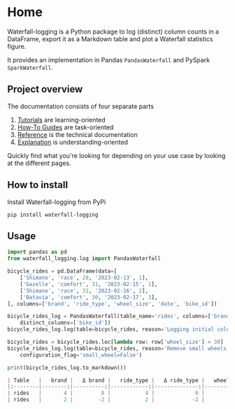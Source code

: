 
# Home

Waterfall-logging is a Python package to log (distinct) column counts in a DataFrame, export it as a Markdown table and plot a Waterfall statistics figure.

It provides an implementation in Pandas `PandasWaterfall` and PySpark `SparkWaterfall`.

## Project overview

The documentation consists of four separate parts

1. [Tutorials](tutorials/pandas.md) are learning-oriented
2. [How-To Guides](how-to-guides/waterfall.md) are task-oriented
3. [Reference](explanations/log.md) is the technical documentation
4. [Explanation](references.md) is understanding-oriented

Quickly find what you're looking for depending on
your use case by looking at the different pages.

## How to install

Install Waterfall-logging from PyPi

```commandline
pip install waterfall-logging
```

## Usage

```python
import pandas as pd
from waterfall_logging.log import PandasWaterfall

bicycle_rides = pd.DataFrame(data=[
    ['Shimano', 'race', 28, '2023-02-13', 1],
    ['Gazelle', 'comfort', 31, '2023-02-15', 1],
    ['Shimano', 'race', 31, '2023-02-16', 2],
    ['Batavia', 'comfort', 30, '2023-02-17', 3],
], columns=['brand', 'ride_type', 'wheel_size', 'date', 'bike_id'])

bicycle_rides_log = PandasWaterfall(table_name='rides', columns=['brand', 'ride_type', 'wheel_size'],
    distinct_columns=['bike_id'])
bicycle_rides_log.log(table=bicycle_rides, reason='Logging initial column values', configuration_flag='')

bicycle_rides = bicycle_rides.loc[lambda row: row['wheel_size'] > 30]
bicycle_rides_log.log(table=bicycle_rides, reason='Remove small wheels',
    configuration_flag='small_wheel=False')

print(bicycle_rides_log.to_markdown())

| Table   |   brand |   Δ brand |   ride_type |   Δ ride_type |   wheel_size |   Δ wheel_size |   bike_id |   Δ bike_id |   Rows |   Δ Rows | Reason                        | Configurations flag   |
|:--------|--------:|----------:|------------:|--------------:|-------------:|---------------:|----------:|------------:|-------:|---------:|:------------------------------|:----------------------|
| rides   |       4 |         0 |           4 |             0 |            4 |              0 |         3 |           0 |      4 |        0 | Logging initial column values |                       |
| rides   |       2 |        -2 |           2 |            -2 |            2 |             -2 |         2 |          -1 |      2 |       -2 | Remove small wheels           | small_wheel=False     |
```
